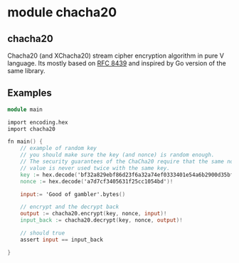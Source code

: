 # module chacha20

chacha20
-------

Chacha20 (and XChacha20) stream cipher encryption algorithm in pure V language.
Its mostly based on [RFC 8439](https://datatracker.ietf.org/doc/html/rfc8439) and inspired by Go version of the same library.

Examples
--------
```v
module main

import encoding.hex
import chacha20

fn main() {
	// example of random key 
	// you should make sure the key (and nonce) is random enough.
    // The security guarantees of the ChaCha20 require that the same nonce 
    // value is never used twice with the same key.
	key := hex.decode('bf32a829ebf86d23f6a32a74ef0333401e54a6b2900d35bfadef82c5d49da15f') !
	nonce := hex.decode('a7d7cf3405631f25cc1054bd')!

	input:= 'Good of gambler'.bytes()

	// encrypt and the decrypt back
	output := chacha20.encrypt(key, nonce, input)!
	input_back := chacha20.decrypt(key, nonce, output)!

	// should true
	assert input == input_back

}
```